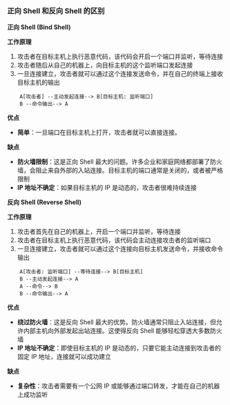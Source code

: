 ### 正向 Shell 和反向 Shell 的区别

**正向 Shell (Bind Shell)**

**工作原理**

1. 攻击者在目标主机上执行恶意代码，该代码会开启一个端口并监听，等待连接
2. 攻击者随后从自己的机器上，向目标主机的这个监听端口发起连接
3. 一旦连接建立，攻击者就可以通过这个连接发送命令，并在自己的终端上接收目标主机的输出

```
    A[攻击者] --主动发起连接--> B[目标主机: 监听端口]
    B --命令输出--> A
```

**优点**

- **简单**：一旦端口在目标主机上打开，攻击者就可以直接连接。

**缺点**

- **防火墙限制**：这是正向 Shell 最大的问题。许多企业和家庭网络都部署了防火墙，会阻止来自外部的入站连接。目标主机的端口通常是关闭的，或者被严格限制
- **IP 地址不确定**：如果目标主机的 IP 是动态的，攻击者很难持续连接

**反向 Shell (Reverse Shell)**

**工作原理**

1. 攻击者首先在自己的机器上，开启一个端口并监听，等待连接
2. 攻击者在目标主机上执行恶意代码，该代码会主动连接攻击者的监听端口
3. 一旦连接建立，攻击者就可以通过这个连接向目标主机发送命令，并接收命令输出

```
    A[攻击者: 监听端口] --等待连接--> B[目标主机]
    B --主动发起连接--> A
    A --命令--> B
    B --命令输出--> A
```

**优点**

- **绕过防火墙**：这是反向 Shell 最大的优势。防火墙通常只阻止入站连接，但允许内部主机向外部发起出站连接。这使得反向 Shell 能够轻松穿透大多数防火墙
- **IP 地址不确定**：即使目标主机的 IP 是动态的，只要它能主动连接到攻击者的固定 IP 地址，连接就可以成功建立

**缺点**

- **复杂性**：攻击者需要有一个公网 IP 或能够通过端口转发，才能在自己的机器上成功监听